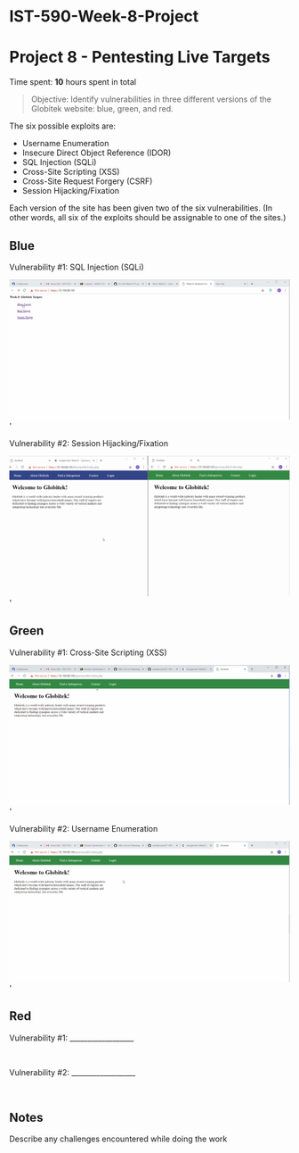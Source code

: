 # IST-590-Week-8-Project
# Project 8 - Pentesting Live Targets

Time spent: **10** hours spent in total

> Objective: Identify vulnerabilities in three different versions of the Globitek website: blue, green, and red.

The six possible exploits are:
* Username Enumeration
* Insecure Direct Object Reference (IDOR)
* SQL Injection (SQLi)
* Cross-Site Scripting (XSS)
* Cross-Site Request Forgery (CSRF)
* Session Hijacking/Fixation

Each version of the site has been given two of the six vulnerabilities. (In other words, all six of the exploits should be assignable to one of the sites.)

## Blue

Vulnerability #1: SQL Injection (SQLi)

<img src="https://github.com/vaidehirana/IST-590-Week-8-Project/blob/master/Blue%201.gif" widtch="800">'

Vulnerability #2: Session Hijacking/Fixation

<img src="https://github.com/vaidehirana/IST-590-Week-8-Project/blob/master/Blue%202.gif" widtch="800">'

## Green

Vulnerability #1: Cross-Site Scripting (XSS)

<img src="https://github.com/vaidehirana/IST-590-Week-8-Project/blob/master/Green%201.gif" widtch="800">'

Vulnerability #2: Username Enumeration

<img src="https://github.com/vaidehirana/IST-590-Week-8-Project/blob/master/Green%202.gif" widtch="800">'

## Red

Vulnerability #1: __________________

<img src="" widtch="800">

Vulnerability #2: __________________

<img src="" widtch="800">

## Notes

Describe any challenges encountered while doing the work
